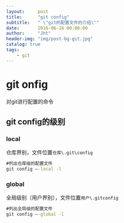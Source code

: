 ```yaml
---
layout:     post
title:      "git config"
subtitle:   " \"git的配置文件的介绍\""
date:       2016-06-16 00:00:00
author:     "Jht"
header-img: "img/post-bg-git.jpg"
catalog: true
tags:
    - git
---
```


# git onfig

对git进行配置的命令

## git config的级别

### local

仓库界别，文件位置`仓库\.git\config`

```bat
#列出仓库级的配置文件
git config –-local -l
```

### global

全局级别（用户界别），文件位置`用户\.gitconfig`

```bat
#列出全局级的配置文件
git config –-global -l
```
